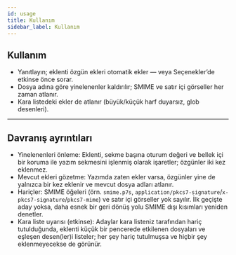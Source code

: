 ```yaml
---
id: usage
title: Kullanım
sidebar_label: Kullanım
---
```


## Kullanım

- Yanıtlayın; eklenti özgün ekleri otomatik ekler — veya Seçenekler’de etkinse önce sorar.
- Dosya adına göre yinelenenler kaldırılır; SMIME ve satır içi görseller her zaman atlanır.
- Kara listedeki ekler de atlanır (büyük/küçük harf duyarsız, glob desenleri).

---

## Davranış ayrıntıları

- Yinelenenleri önleme: Eklenti, sekme başına oturum değeri ve bellek içi bir koruma ile yazım sekmesini işlenmiş olarak işaretler; özgünler iki kez eklenmez.
- Mevcut ekleri gözetme: Yazımda zaten ekler varsa, özgünler yine de yalnızca bir kez eklenir ve mevcut dosya adları atlanır.
- Hariçler: SMIME öğeleri (örn. `smime.p7s`, `application/pkcs7-signature`/`x-pkcs7-signature`/`pkcs7-mime`) ve satır içi görseller yok sayılır. İlk geçişte aday yoksa, daha esnek bir geri dönüş yolu SMIME dışı kısımları yeniden denetler.
- Kara liste uyarısı (etkinse): Adaylar kara listeniz tarafından hariç tutulduğunda, eklenti küçük bir pencerede etkilenen dosyaları ve eşleşen desen(ler)i listeler; her şey hariç tutulmuşsa ve hiçbir şey eklenmeyecekse de görünür.
